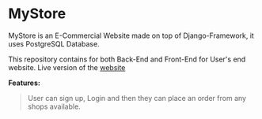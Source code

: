 # MyStore


MyStore is an E-Commercial Website made on top of Django-Framework, it uses PostgreSQL Database.

This repository contains for both Back-End and Front-End for User's end website.
Live version of the [website](http://mystore.ddeepakk.tk)


**Features:**
  > User can sign up, Login and then they can place an order from any shops available.

